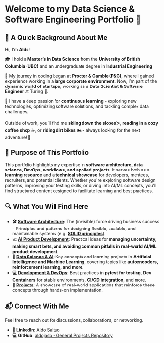 # Welcome to my Data Science & Software Engineering Portfolio 🚀



## 👋 A Quick Background About Me

Hi, I’m **Aldo**! 

🎓 I hold a **Master’s in Data Science** from the **University of British Columbia (UBC)** and an undergraduate degree in **Industrial Engineering** 

💼 My journey in coding began at **Procter & Gamble (P&G)**, where I gained experience working in a **large corporate environment**. Now, I’m part of the **dynamic world of startups**, working as a **Data Scientist & Software Engineer** at Turing 🚀.

🧠 I have a deep passion for **continuous learning** - exploring new technologies, optimizing software solutions, and tackling complex data challenges.  

Outside of work, you’ll find me **skiing down the slopes**⛷️,  **reading in a cozy coffee shop** ☕, or **riding dirt bikes** 🏍️ - always looking for the next adventure! 🌄



## 🎯 Purpose of This Portfolio

This portfolio highlights my expertise in **software architecture, data science, DevOps, workflows, and applied projects**. It serves both as a **learning resource** and a **technical showcase** for developers, mentees, recruiters, and potential clients. Whether you're exploring software design patterns, improving your testing skills, or diving into AI/ML concepts, you’ll find structured content designed to facilitate learning and best practices.



## 🔍 What You Will Find Here

- **🛠️ [Software Architecture](guides/software_architecture/overview)**: The (invisible) force driving business success - Principles and patterns for designing flexible, scalable, and maintainable systems (e.g. **[SOLID principles](guides/software_architecture/SOLID_principles)**). 
- **📈 [AI Product Development](guides/ai_product_development/overview)**: Practical ideas for **managing uncertainty, making smart bets, and avoiding common pitfalls in real-world AI/ML product development**. 
- **🤖 [Data Science & AI](guides/data_science_and_ai/overview)**: Key concepts and learning projects in **Artificial Intelligence and Machine Learning**, covering topics like **autoencoders, reinforcement learning, and more**. 
- **💻 [Development & DevOps](guides/development_and_devops/overview)**: Best practices in **pytest for testing**, **Dev Containers** for stable environments, **CI/CD integration**, and more. 
- **🚀 [Projects](guides/projects/overview)**: A showcase of real-world applications that reinforce these concepts through hands-on implementation.



## 📬 Connect With Me

Feel free to reach out for discussions, collaborations, or networking. 

- **🔗 LinkedIn**: [Aldo Saltao](https://www.linkedin.com/in/aldo-saltao/) 
- **💻 GitHub**: [aldojasb - General Projects Repository](https://github.com/aldojasb/general_projects)